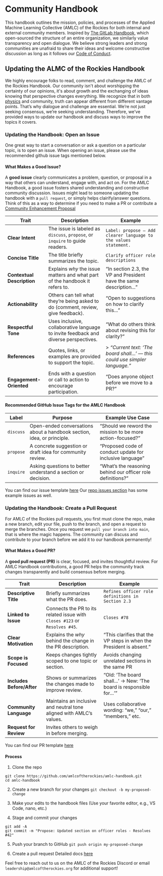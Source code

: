 # Community Handbook
This handbook outlines the mission, policies, and processes of the Applied Machine Learning Collective (AMLC) of the Rockies for both internal and external community members. Inspired by [The GitLab Handbook](https://handbook.gitlab.com/), which open-sourced the structure of an entire organization, we similarly value transparency and open dialogue. We believe strong leaders and strong communities are unafraid to share their ideas and welcome constructive discussion as long as it follows our [Code of Conduct]().

## Updating the ALMC of the Rockies Handbook
We highly encourage folks to read, comment, and challenge the AMLC of the Rockies Handbook. Our community isn't about worshipping the certainty of our opinions, it's about growth and the exchanging of ideas knowing that perspective changes everything. We recognize that in both [physics](https://en.wikipedia.org/wiki/Relativity_of_simultaneity) and community, truth can appear different from different vantage points. That’s why dialogue and challenge are essential. We’re not just seeking consensus, we’re seeking understanding. Therefore, we've provided ways to update our handbook and discuss ways to improve the topics it covers. 

### Updating the Handbook: Open an Issue
One great way to start a conversation or ask a question on a particular topic, is to open an issue.  When opening an issue, please use the recommended github issue tags mentioned below. 

#### What Makes a Good Issue?

A **good issue** clearly communicates a problem, question, or proposal in a way that others can understand, engage with, and act on. For the AMLC Handbook, a good issue fosters shared understanding and constructive community discussion. Issues might lead to someone updating the handbook with a `pull request`, or simply helps clairify/answer questions. Think of this as a way to determine if you need to make a PR or contribute a [Community Enhancement Proposal](/Foundation/proposals.md)

| Trait              | Description                                                                 | Example                                                             |
|--------------------|-----------------------------------------------------------------------------|---------------------------------------------------------------------|
| **Clear Intent**    | The issue is labeled as `discuss`, `propose`, or `inquire` to guide readers. | `Label: propose — Add clearer language to the values statement.`    |
| **Concise Title**   | The title briefly summarizes the topic.                                     | `Clarify officer role descriptions`                                 |
| **Contextual Description** | Explains *why* the issue matters and what part of the handbook it refers to. | “In section 2.3, the VP and President have the same description...” |
| **Actionability**   | Others can tell what they’re being asked to do (comment, review, give feedback). | “Open to suggestions on how to clarify this...”                     |
| **Respectful Tone** | Uses inclusive, collaborative language to invite feedback and diverse perspectives. | “What do others think about revising this for clarity?”             |
| **References**      | Quotes, links, or examples are provided to support the topic.               | > _“Current text: ‘The board shall…’ — this could use simpler language.”_ |
| **Engagement-Oriented** | Ends with a question or call to action to encourage participation.         | “Does anyone object before we move to a PR?”                        |


####  Recommended GitHub Issue Tags for the AMLC Handbook

| Label     | Purpose                                                              | Example Use Case                                                  |
|-----------|----------------------------------------------------------------------|-------------------------------------------------------------------|
| `discuss` | Open-ended conversations about a handbook section, idea, or principle. | “Should we reword the mission to be more action-focused?”         |
| `propose` | A concrete suggestion or draft idea for community review.            | “Proposed code of conduct update for inclusive language”          |
| `inquire` | Asking questions to better understand a section or decision.         | “What’s the reasoning behind our officer role definitions?”       |

You can find our issue template [here](/templates/issue.tpl.md)
Our [repo issues section](https://github.com/amlcoftherockies/amlc-handbook/issues) has some example issues as well. 

### Updating the Handbook: Create a Pull Request
For AMLC of the Rockies pull requests, you first must clone the repo, make a new branch, edit your file, push to the branch, and open a request to merge the branches. Once you request we `pull your branch into main`, that is where the magic happens. The community can discuss and contribute to your branch before we add it to our handbook permanently! 

#### What Makes a Good PR?
 A **good pull request (PR)** is clear, focused, and invites thoughtful review. For AMLC Handbook contributions, a good PR helps the community track changes transparently and build consensus before merging.

| Trait                 | Description                                                                 | Example                                                              |
|-----------------------|-----------------------------------------------------------------------------|----------------------------------------------------------------------|
| **Descriptive Title** | Briefly summarizes what the PR does.                                        | `Refines officer role definitions in Section 2.3`                    |
| **Linked to Issue**   | Connects the PR to its related issue with `Closes #123` or `Resolves #45`. | `Closes #78`                                                         |
| **Clear Motivation**  | Explains the *why* behind the change in the PR description.                 | “This clarifies that the VP steps in when the President is absent.” |
| **Scope is Focused**  | Keeps changes tightly scoped to one topic or section.                       | Avoids changing unrelated sections in the same PR                    |
| **Includes Before/After** | Shows or summarizes the changes made to improve review.                 | “Old: ‘The board shall...’ → New: ‘The board is responsible for...’”|
| **Community Language** | Maintains an inclusive and neutral tone aligned with AMLC’s values.        | Uses collaborative wording: “we,” “our,” “members,” etc.            |
| **Request for Review**| Invites others to weigh in before merging.

You can find our PR template [here]()


#### Process 
1. Clone the repo
```
git clone https://github.com/amlcoftherockies/amlc-handbook.git
cd amlc-handbook
```
2. Create a new branch for your changes
`git checkout -b my-proposed-change`

3. Make your edits to the handbook files
(Use your favorite editor, e.g., VS Code, nano, etc.)

4. Stage and commit your changes
```
git add -A
git commit -m "Propose: Updated section on officer roles - Resolves #42"
```

5. Push your branch to GitHub
`git push origin my-proposed-change `

6. Create a pull request
Detailed docs [here](https://docs.github.com/en/pull-requests/collaborating-with-pull-requests/proposing-changes-to-your-work-with-pull-requests/creating-a-pull-request#creating-the-pull-request)


Feel free to reach out to us on the AMLC of the Rockies Discord or email `leadership@amlcoftherockies.org` for additional support! 